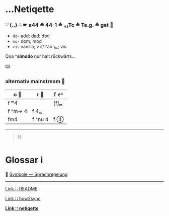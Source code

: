 # …Netiqette

### ∵ (‥) ∴ ☛ a44 ≛ 44-1 ≛ ₄₃Tc ≛ Te.g. ≛ get :popcorn:

* `do✓` add; dad; dod
* `mo✓` dom; mod
* `✓is` vanilla; v il/ ^an \ₗₐ; vis

Qua ^**simodo** nur halt rückwärts…

:keyboard:


### alternativ mainstream :8ball:

|o :repeat_one: |r :checkered_flag: |f :leftwards_arrow_with_hook: |
|--- |-- |-- |
|f ᵐ4 | |[f]ₘ |
|f ^m→ 4 |f 4ₘ | |
|fm4 | f ^nu 4 | f ④ |


---
> :chains:

# Glossar :information_source:

:pregnant_woman: [Symbole — Sprachregelung](https://gitlab.com/xcheck/fellows/blob/master/pool/0×UTF-8.md)


---
[Link ∷ README](./README.md)

[Link ∷ how2sync](./how2sync.md)

**[Link ∷ netiqette](./netiqette.md)**